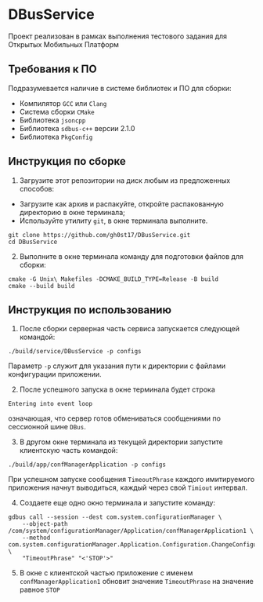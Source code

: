 # DBusService

Проект реализован в рамках выполнения тестового задания для Открытых Мобильных Платформ

## Требования к ПО

Подразумевается наличие в системе библиотек и ПО для сборки:

- Компилятор `GCC` или `Clang`
- Система сборки `CMake`
- Библиотека `jsoncpp`
- Библиотека `sdbus-c++` версии 2.1.0
- Библиотека `PkgConfig`

## Инструкция по сборке

1. Загрузите этот репозитории на диск любым из предложенных способов:
  - Загрузите как архив и распакуйте, откройте распакованную директорию в окне терминала;
  - Используйте утилиту `git`, в окне терминала выполните.

```
git clone https://github.com/gh0st17/DBusService.git
cd DBusService
```

2. Выполните в окне терминала команду для подготовки файлов для сборки:

```
cmake -G Unix\ Makefiles -DCMAKE_BUILD_TYPE=Release -B build
cmake --build build
```

## Инструкция по использованию

1. После сборки серверная часть сервиса запускается следующей командой:

```
./build/service/DBusService -p configs
```

Параметр `-p` служит для указания пути к директории с файлами конфигурации приложении.

2. После успешного запуска в окне терминала будет строка

```
Entering into event loop
```

означающая, что сервер готов обмениваться сообщениями по сессионной шине `DBus`.

3. В другом окне терминала из текущей директории запустите клиентскую часть командой:

```
./build/app/confManagerApplication -p configs
```

При успешном запуске сообщения `TimeoutPhrase` каждого имитируемого приложения начнут выводиться, каждый через свой `Timiout` интервал.

4. Создаете еще одно окно терминала и запустите команду:

```
gdbus call --session --dest com.system.configurationManager \
	--object-path /com/system/configurationManager/Application/confManagerApplication1 \
	--method com.system.configurationManager.Application.Configuration.ChangeConfiguration \
 	"TimeoutPhrase" "<'STOP'>"
```

5. В окне с клиентской частью приложение с именем `confManagerApplication1` обновит значение `TimeoutPhrase` на значение равное `STOP`